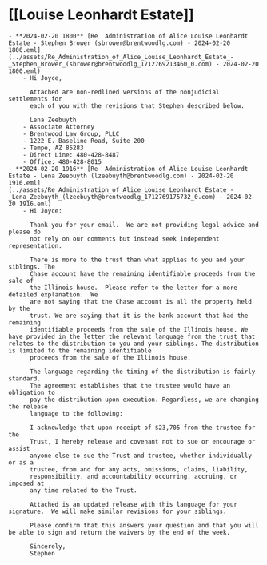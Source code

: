# [[Louise Leonhardt Estate]]
	- **2024-02-20 1800** [Re  Administration of Alice Louise Leonhardt Estate - Stephen Brower (sbrower@brentwoodlg.com) - 2024-02-20 1800.eml](../assets/Re_Administration_of_Alice_Louise_Leonhardt_Estate_-_Stephen_Brower_(sbrower@brentwoodlg_1712769213460_0.com) - 2024-02-20 1800.eml)
		- Hi Joyce,
		  
		  Attached are non-redlined versions of the nonjudicial settlements for 
		  each of you with the revisions that Stephen described below.
		  
		  Lena Zeebuyth
		- Associate Attorney
		- Brentwood Law Group, PLLC
		- 1222 E. Baseline Road, Suite 200
		- Tempe, AZ 85283
		- Direct Line: 480-428-8487
		- Office: 480-428-8015
	- **2024-02-20 1916** [Re  Administration of Alice Louise Leonhardt Estate - Lena Zeebuyth (lzeebuyth@brentwoodlg.com) - 2024-02-20 1916.eml](../assets/Re_Administration_of_Alice_Louise_Leonhardt_Estate_-_Lena_Zeebuyth_(lzeebuyth@brentwoodlg_1712769175732_0.com) - 2024-02-20 1916.eml)
		- Hi Joyce:
		  
		  Thank you for your email.  We are not providing legal advice and please do 
		  not rely on our comments but instead seek independent representation.
		  
		  There is more to the trust than what applies to you and your siblings. The 
		  Chase account have the remaining identifiable proceeds from the sale of 
		  the Illinois house.  Please refer to the letter for a more detailed explanation.  We
		  are not saying that the Chase account is all the property held by the 
		  trust. We are saying that it is the bank account that had the remaining 
		  identifiable proceeds from the sale of the Illinois house. We have provided in the letter the relevant language from the trust that relates to the distribution to you and your siblings. The distribution is limited to the remaining identifiable 
		  proceeds from the sale of the Illinois house.
		  
		  The language regarding the timing of the distribution is fairly standard. 
		  The agreement establishes that the trustee would have an obligation to 
		  pay the distribution upon execution. Regardless, we are changing the release 
		  language to the following:
		  
		  I acknowledge that upon receipt of $23,705 from the trustee for the 
		  Trust, I hereby release and covenant not to sue or encourage or assist
		  anyone else to sue the Trust and trustee, whether individually or as a 
		  trustee, from and for any acts, omissions, claims, liability, 
		  responsibility, and accountability occurring, accruing, or imposed at 
		  any time related to the Trust.
		  
		  Attached is an updated release with this language for your signature.  We will make similar revisions for your siblings.
		  
		  Please confirm that this answers your question and that you will be able to sign and return the waivers by the end of the week.
		  
		  Sincerely,
		  Stephen